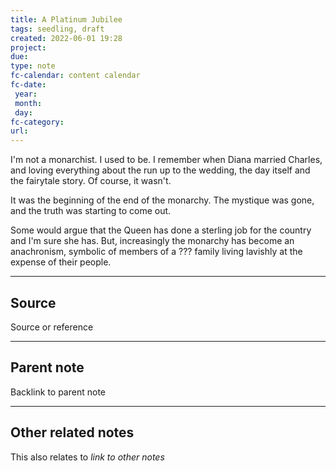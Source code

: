 ```yaml
---
title: A Platinum Jubilee
tags: seedling, draft
created: 2022-06-01 19:28
project: 
due: 
type: note
fc-calendar: content calendar
fc-date:
 year: 
 month: 
 day: 
fc-category: 
url:
---
```


I'm not a monarchist. I used to be. I remember when Diana married Charles, and loving everything about the run up to the wedding, the day itself and the fairytale story. Of course, it wasn't. 

It was the beginning of the end of the monarchy. The mystique was gone, and the truth was starting to come out.

Some would argue that the Queen has done a sterling job for the country and I'm sure she has. But, increasingly the monarchy has become an anachronism, symbolic of members of a ??? family living lavishly at the expense of their people.

---

## Source

Source or reference

---

## Parent note

Backlink to parent note

---

## Other related notes

This also relates to *link to other notes*